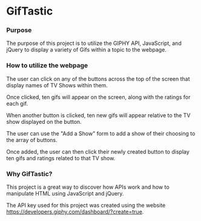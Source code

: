 # GifTastic

### Purpose
The purpose of this project is to utilize the GIPHY API, JavaScript, and jQuery to display a variety of Gifs within a topic to the webpage.

### How to utilize the webpage
The user can click on any of the buttons across the top of the screen that display names of TV Shows within them. 

Once clicked, ten gifs will appear on the screen, along with the ratings for each gif.

When another button is clicked, ten new gifs will appear relative to the TV show displayed on the button.

The user can use the "Add a Show" form to add a show of their choosing to the array of buttons. 

Once added, the user can then click their newly created button to display ten gifs and ratings related to that TV show.

### Why GifTastic?
This project is a great way to discover how APIs work and how to manipulate HTML using JavaScript and jQuery. 

The API key used for this project was created using the website https://developers.giphy.com/dashboard/?create=true.
